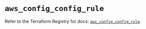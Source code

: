 # `aws_config_config_rule`

Refer to the Terraform Registry for docs: [`aws_config_config_rule`](https://registry.terraform.io/providers/hashicorp/aws/5.65.0/docs/resources/config_config_rule).
